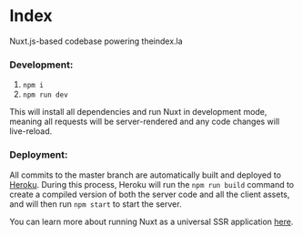 # Index

Nuxt.js-based codebase powering theindex.la

### Development:

1.  `npm i`
2.  `npm run dev`

This will install all dependencies and run Nuxt in development mode, meaning all requests will be server-rendered and any code changes will live-reload.

### Deployment:

All commits to the master branch are automatically built and deployed to [Heroku](https://dashboard.heroku.com/). During this process, Heroku will run the `npm run build` command to create a compiled version of both the server code and all the client assets, and will then run `npm start` to start the server.

You can learn more about running Nuxt as a universal SSR application [here](https://nuxtjs.org/guide/#server-rendered-universal-ssr-).
